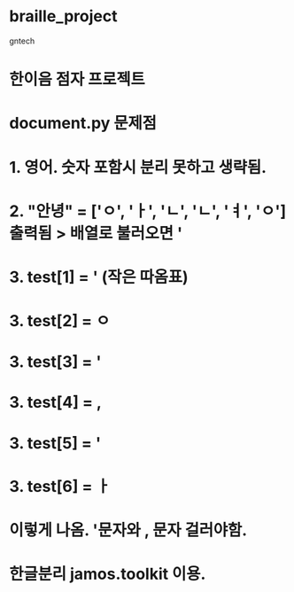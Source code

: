 # braille_project
gntech

# 한이음 점자 프로젝트
# document.py 문제점 
# 1. 영어. 숫자 포함시 분리 못하고 생략됨.
# 2. "안녕" =  ['ㅇ', 'ㅏ', 'ㄴ', 'ㄴ', 'ㅕ', 'ㅇ'] 출력됨 > 배열로 불러오면 ' 

# 3. test[1] = ' (작은 따옴표)  
# 3. test[2] = ㅇ 
# 3. test[3] = ' 
# 3. test[4] = ,
# 3. test[5] = '
# 3. test[6] = ㅏ

# 이렇게 나옴. '문자와 , 문자 걸러야함.

# 한글분리 jamos.toolkit 이용.
